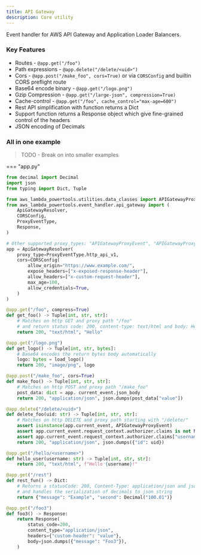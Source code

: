 ```yaml
---
title: API Gateway
description: Core utility
---
```


Event handler for AWS API Gateway and Application Loader Balancers.

### Key Features

* Routes - `@app.get("/foo")`
* Path expressions - `@app.delete("/delete/<uid>")`
* Cors - `@app.post("/make_foo", cors=True)` or via `CORSConfig` and builtin CORS preflight route
* Base64 encode binary - `@app.get("/logo.png")`
* Gzip Compression - `@app.get("/large-json", compression=True)`
* Cache-control - `@app.get("/foo", cache_control="max-age=600")`
* Rest API simplification with function returns a Dict
* Support function returns a Response object which give fine-grained control of the headers
* JSON encoding of Decimals


### All in one example

> TODO - Break on into smaller examples

=== "app.py"

```python
from decimal import Decimal
import json
from typing import Dict, Tuple

from aws_lambda_powertools.utilities.data_classes import APIGatewayProxyEvent
from aws_lambda_powertools.event_handler.api_gateway import (
    ApiGatewayResolver,
    CORSConfig,
    ProxyEventType,
    Response,
)

# Other supported proxy_types: "APIGatewayProxyEvent", "APIGatewayProxyEventV2", "ALBEvent"
app = ApiGatewayResolver(
    proxy_type=ProxyEventType.http_api_v1,
    cors=CORSConfig(
        allow_origin="https://www.example.com/",
        expose_headers=["x-exposed-response-header"],
        allow_headers=["x-custom-request-header"],
        max_age=100,
        allow_credentials=True,
    )
)

@app.get("/foo", compress=True)
def get_foo() -> Tuple[int, str, str]:
    # Matches on http GET and proxy path "/foo"
    # and return status code: 200, content-type: text/html and body: Hello
    return 200, "text/html", "Hello"

@app.get("/logo.png")
def get_logo() -> Tuple[int, str, bytes]:
    # Base64 encodes the return bytes body automatically
    logo: bytes = load_logo()
    return 200, "image/png", logo

@app.post("/make_foo", cors=True)
def make_foo() -> Tuple[int, str, str]:
    # Matches on http POST and proxy path "/make_foo"
    post_data: dict = app. current_event.json_body
    return 200, "application/json", json.dumps(post_data["value"])

@app.delete("/delete/<uid>")
def delete_foo(uid: str) -> Tuple[int, str, str]:
    # Matches on http DELETE and proxy path starting with "/delete/"
    assert isinstance(app.current_event, APIGatewayProxyEvent)
    assert app.current_event.request_context.authorizer.claims is not None
    assert app.current_event.request_context.authorizer.claims["username"] == "Mike"
    return 200, "application/json", json.dumps({"id": uid})

@app.get("/hello/<username>")
def hello_user(username: str) -> Tuple[int, str, str]:
    return 200, "text/html", f"Hello {username}!"

@app.get("/rest")
def rest_fun() -> Dict:
    # Returns a statusCode: 200, Content-Type: application/json and json.dumps dict
    # and handles the serialization of decimals to json string
    return {"message": "Example", "second": Decimal("100.01")}

@app.get("/foo3")
def foo3() -> Response:
    return Response(
        status_code=200,
        content_type="application/json",
        headers={"custom-header": "value"},
        body=json.dumps({"message": "Foo3"}),
    )
```
